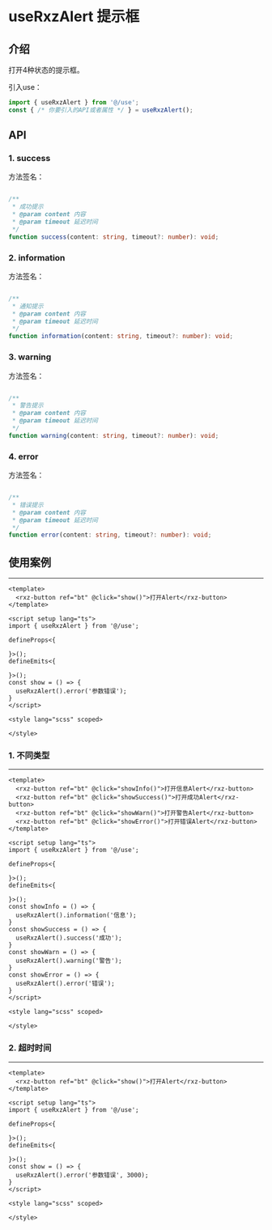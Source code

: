 # useRxzAlert 提示框

## 介绍

打开4种状态的提示框。

引入use：

```ts
import { useRxzAlert } from '@/use';
const { /* 你要引入的API或者属性 */ } = useRxzAlert();
```

## API

### 1. success

  方法签名：

  ```ts

  /**
   * 成功提示
   * @param content 内容
   * @param timeout 延迟时间
   */
  function success(content: string, timeout?: number): void;
  ```

### 2. information

  方法签名：

  ```ts

  /**
   * 通知提示
   * @param content 内容
   * @param timeout 延迟时间
   */
  function information(content: string, timeout?: number): void;
  ```

### 3. warning

  方法签名：

  ```ts

  /**
   * 警告提示
   * @param content 内容
   * @param timeout 延迟时间
   */
  function warning(content: string, timeout?: number): void;
  ```

### 4. error

  方法签名：

  ```ts

  /**
   * 错误提示
   * @param content 内容
   * @param timeout 延迟时间
   */
  function error(content: string, timeout?: number): void;
  ```

## 使用案例

<TestRxzAlert></TestRxzAlert>

---

```vue
<template>
  <rxz-button ref="bt" @click="show()">打开Alert</rxz-button>
</template>

<script setup lang="ts">
import { useRxzAlert } from '@/use';

defineProps<{

}>();
defineEmits<{

}>();
const show = () => {
  useRxzAlert().error('参数错误');
}
</script>

<style lang="scss" scoped>

</style>
```

### 1. 不同类型

<TestRxzAlertExp1></TestRxzAlertExp1>

---

```vue
<template>
  <rxz-button ref="bt" @click="showInfo()">打开信息Alert</rxz-button>
  <rxz-button ref="bt" @click="showSuccess()">打开成功Alert</rxz-button>
  <rxz-button ref="bt" @click="showWarn()">打开警告Alert</rxz-button>
  <rxz-button ref="bt" @click="showError()">打开错误Alert</rxz-button>
</template>

<script setup lang="ts">
import { useRxzAlert } from '@/use';

defineProps<{

}>();
defineEmits<{

}>();
const showInfo = () => {
  useRxzAlert().information('信息');
}
const showSuccess = () => {
  useRxzAlert().success('成功');
}
const showWarn = () => {
  useRxzAlert().warning('警告');
}
const showError = () => {
  useRxzAlert().error('错误');
}
</script>

<style lang="scss" scoped>

</style>

```

### 2. 超时时间

<TestRxzAlertExp2></TestRxzAlertExp2>

---

```vue
<template>
  <rxz-button ref="bt" @click="show()">打开Alert</rxz-button>
</template>

<script setup lang="ts">
import { useRxzAlert } from '@/use';

defineProps<{

}>();
defineEmits<{

}>();
const show = () => {
  useRxzAlert().error('参数错误', 3000);
}
</script>

<style lang="scss" scoped>

</style>

```

